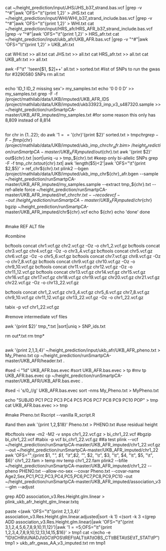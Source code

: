 cat ~/height_prediction/input/JHS/JHS_b37_strand.bas.vcf |grep -v "^#"|awk 'OFS="\t"{print $1,$2}' > JHS.txt
cat ~/height_prediction/input/WHI/WHI_b37_strand_include.bas.vcf |grep -v "^#"|awk 'OFS="\t"{print $1,$2}' > WHI.txt
cat ~/height_prediction/input/HRS_afr/HRS_AFR_b37_strand_include.bas.vcf |grep -v "^#"|awk 'OFS="\t"{print $1,$2}' > HRS_afr.txt
cat ~/height_prediction/input/ukb_afr/UKB_AFR.bas.vcf |grep -v "^#"|awk 'OFS="\t"{print $1,$2}' > UKB_afr.txt

cat WHI.txt >> all.txt
cat JHS.txt >> all.txt
cat HRS_afr.txt >> all.txt
cat UKB_afr.txt >> all.txt

awk -F"\t" '!seen[$1, $2]++' all.txt > sorted.txt #list of SNPs to run the gwas for #3290580  SNPs
rm all.txt
##
echo 'ID_1 ID_2 missing sex'> my_samples.txt
echo '0 0 0 D' >> my_samples.txt
grep -F -f /project/mathilab/data/UKB/imputed/UKB_AFR_IDS /project/mathilab/data/UKB/imputed/ukb33923_imp_v3_s487320.sample >> ~/height_prediction/runSmartpCA-master/UKB_AFR_imputed/my_samples.txt #for some reason this only has 8,809 instead of 8,814

##

for chr in {1..22};
do
awk '$1=='${chr}'{print $2}' sorted.txt > tmp${chr}
grep -F -f tmp${chr} /project/mathilab/data/UKB/imputed/ukb_imp_chr${chr}_afr.bim  > ~/height_prediction/runSmartpCA-master/UKB_AFR_imputed/out${chr}.txt
awk '{print $2}' out${chr}.txt |sort|uniq -u > tmp_${chr}.txt #keep only bi-allelic SNPs
grep -F -f tmp_${chr}.txt out${chr}.txt| awk 'length($5)<2'|awk 'OFS="\t"{print $2,$5}' > ref_chr${chr}.txt
plink2 --bgen /project/mathilab/data/UKB/imputed/ukb_imp_chr${chr}_afr.bgen --sample ~/height_prediction/runSmartpCA-master/UKB_AFR_imputed/my_samples.sample --extract tmp_${chr}.txt  --ref-allele force ~/height_prediction/runSmartpCA-master/UKB_AFR_imputed/ref_chr${chr}.txt --recode vcf --out ~/height_prediction/runSmartpCA-master/UKB_AFR_imputed/chr${chr}
bgzip ~/height_prediction/runSmartpCA-master/UKB_AFR_imputed/chr${chr}.vcf
echo ${chr}
echo 'done'
done
##
#make REF ALT file



#combine

bcftools concat chr1.vcf.gz chr2.vcf.gz -Oz -o chr1_2.vcf.gz
bcftools concat chr3.vcf.gz chr4.vcf.gz -Oz -o chr3_4.vcf.gz
bcftools concat chr5.vcf.gz chr6.vcf.gz -Oz -o chr5_6.vcf.gz
bcftools concat chr7.vcf.gz chr8.vcf.gz -Oz -o chr7_8.vcf.gz
bcftools concat chr9.vcf.gz chr10.vcf.gz -Oz -o chr9_10.vcf.gz
bcftools concat chr11.vcf.gz chr12.vcf.gz -Oz -o chr11_12.vcf.gz
bcftools concat chr13.vcf.gz chr14.vcf.gz chr15.vcf.gz chr16.vcf.gz chr17.vcf.gz chr18.vcf.gz chr19.vcf.gz chr20.vcf.gz chr21.vcf.gz chr22.vcf.gz -Oz -o chr13_22.vcf.gz

bcftools concat chr1_2.vcf.gz chr3_4.vcf.gz chr5_6.vcf.gz chr7_8.vcf.gz chr9_10.vcf.gz chr11_12.vcf.gz chr13_22.vcf.gz  -Oz -o chr1_22.vcf.gz


tabix -p vcf chr1_22.vcf.gz

#remove intermediate vcf files


awk '{print $2}' tmp_*.txt |sort|uniq > SNP_ids.txt

rm out*.txt
rm tmp*
##

awk '{print $2,$1,$3,$4}' ~/height_prediction/input/ukb_afr/UKB_AFR_pheno.txt > My_Pheno.txt
cp ~/height_prediction/runSmartpCA-master/UKB_AFR/header.txt .

#sed -i "1d" UKB_AFR.bas.evec
#sort UKB_AFR.bas.evec > tp
#mv tp UKB_AFR.bas.evec
cp ~/height_prediction/runSmartpCA-master/UKB_AFR/UKB_AFR.bas.evec .

#sed -i 's/0_//g' UKB_AFR.bas.evec
sort -nms My_Pheno.txt > MyPheno.txt

echo "SUBJID PC1 PC2 PC3 PC4 PC5 PC6 PC7 PC8 PC9 PC10 POP" > tmp
cat UKB_AFR.bas.evec >> tmp

#make Pheno.txt
Rscript --vanilla R_script.R

#and then
awk '{print $1,$2,$18}' Pheno.txt > PHENO.txt #use residual height

#bcftools view -m2 -M2 -v snps chr1_22.vcf.gz > bi_chr1_22.vcf
#bgzip bi_chr1_22.vcf
#tabix -p vcf bi_chr1_22.vcf.gz
##a test
plink --vcf ~/height_prediction/runSmartpCA-master/UKB_AFR_imputed/chr1_22.vcf.gz --out ~/height_prediction/runSmartpCA-master/UKB_AFR_imputed/chr1_22
awk 'OFS="";{print $1, "_", $1, "\t",$2, "_", $2, "\t", $3, "\t", $4, "\t", $5, "\t", $6}' chr1_22.fam > temp
mv temp chr1_22.fam
plink2 --bfile ~/height_prediction/runSmartpCA-master/UKB_AFR_imputed/chr1_22  --pheno PHENO.txt --allow-no-sex --covar Pheno.txt --covar-name Age2,Sex,PC1,PC2,PC3,PC4,PC5,PC6,PC7,PC8,PC9,PC10 -out ~/height_prediction/runSmartpCA-master/UKB_AFR_imputed/association_v3 --glm --adjust

grep ADD association_v3.Res.Height.glm.linear > plink_ukb_afr_height_glm_linear.txtq


paste <(awk 'OFS="\t"{print $2,$1,$3,$4}' association_v3.Res.Height.glm.linear.adjusted|sort -k 1) <(sort -k 3 <(grep ADD association_v3.Res.Height.glm.linear)|awk 'OFS="\t"{print $3,$1,$2,$4,$5,$6,$7,$8,$9,$10,$11,$12}')|awk '$1==$5;OFS="\t"{print $1,$2,$3,$4,$7,$8,$9,$10,$12,$13,$14,$15,$16}' > tmp1
cat <(echo -e "ID\tCHR\tUNADJ\tGC\tPOS\tREF\tALT\tA1\tOBS_CT\tBETA\tSE\tT_STAT\tP") tmp1 > ukb_afr_gwas_AA_v3_imputed.txt
rm tmp1


